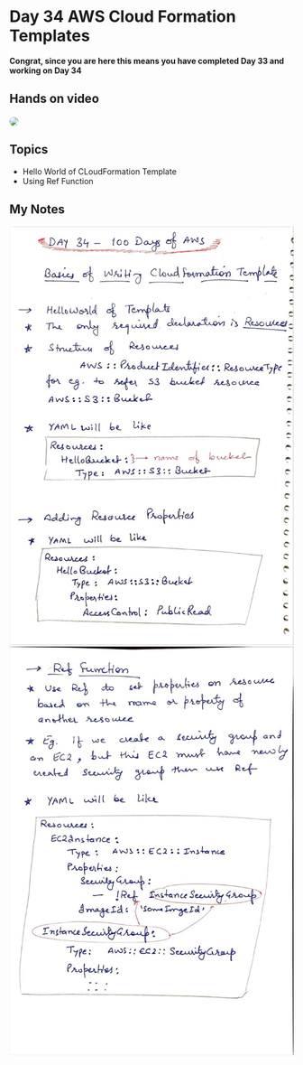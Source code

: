 # Day 34 AWS Cloud Formation Templates

**Congrat, since you are here this means you have completed Day 33 and working on Day 34**

## Hands on video
<a href="https://youtu.be/NKU8oDCEZMM">
<img src="https://i3.ytimg.com/vi/NKU8oDCEZMM/hqdefault.jpg" align="center" width="200" style="border-radius:40px" />
</a>

## Topics
  - Hello World of CLoudFormation Template
  - Using Ref Function

## My Notes
  ![1](./images/d4685a1fc8cb7cb715b68ce1cb11835b49d447fb.jpeg)
  ![2](./images/5e654d11b52ce3382becae8c96b2319ab3c9169c.jpeg)




